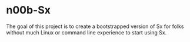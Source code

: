 n00b-Sx
=======

The goal of this project is to create a bootstrapped version of Sx for folks without much Linux or command line experience to start using Sx.
